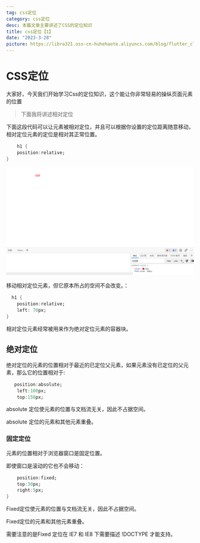 ```yaml
---
tag: css定位
category: css定位
desc: 本篇文章主要讲述了CSS的定位知识
title: css定位【1】
date: "2023-3-28"
picture: https://libra321.oss-cn-huhehaote.aliyuncs.com/blog/flutter_clean_4.png
---
```


# CSS定位
大家好，今天我们开始学习Css的定位知识，这个能让你非常轻易的操纵页面元素的位置

> 下面我将讲述相对定位

下面这段代码可以让元素被相对定位，并且可以根据你设置的定位距离随意移动，相对定位元素的定位是相对其正常位置。

```dart
    h1 {
    position:relative;
}
```

![required](/img.png)

移动相对定位元素，但它原本所占的空间不会改变。：

```dart
  h1 {
    position:relative;
    left: 70px;
}
```

相对定位元素经常被用来作为绝对定位元素的容器块。

## 绝对定位

绝对定位的元素的位置相对于最近的已定位父元素，如果元素没有已定位的父元素，那么它的位置相对于<html>:

```dart
   position:absolute;
    left:100px;
    top:150px;
```

absolute 定位使元素的位置与文档流无关，因此不占据空间。

absolute 定位的元素和其他元素重叠。

### 固定定位

元素的位置相对于浏览器窗口是固定位置。

即使窗口是滚动的它也不会移动：

```dart
    position:fixed;
    top:30px;
    right:5px;
}
```

Fixed定位使元素的位置与文档流无关，因此不占据空间。

Fixed定位的元素和其他元素重叠。

需要注意的是Fixed 定位在 IE7 和 IE8 下需要描述 !DOCTYPE 才能支持。

